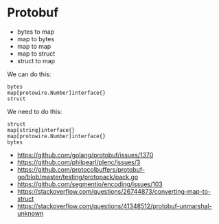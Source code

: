 # Protobuf

- bytes to map
- map to bytes
- map to map
- map to struct
- struct to map

We can do this:

~~~
bytes
map[protowire.Number]interface{}
struct
~~~

We need to do this:

~~~
struct
map[string]interface{}
map[protowire.Number]interface{}
bytes
~~~

- https://github.com/golang/protobuf/issues/1370
- https://github.com/philpearl/plenc/issues/3
- https://github.com/protocolbuffers/protobuf-go/blob/master/testing/protopack/pack.go
- https://github.com/segmentio/encoding/issues/103
- https://stackoverflow.com/questions/26744873/converting-map-to-struct
- https://stackoverflow.com/questions/41348512/protobuf-unmarshal-unknown
